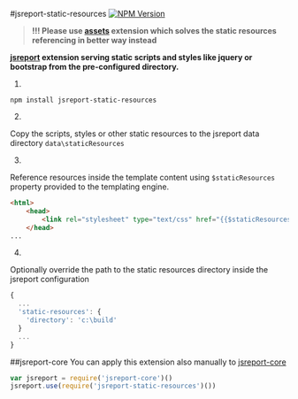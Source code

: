 #jsreport-static-resources
[![NPM Version](http://img.shields.io/npm/v/jsreport-static-resources.svg?style=flat-square)](https://npmjs.com/package/jsreport-static-resources)

> **!!! Please use [assets](http://jsreport.net/learn/assets) extension which solves the static resources referencing in better way instead**


**[jsreport](https://github.com/jsreport/jsreport) extension serving static scripts and styles like jquery or bootstrap from the pre-configured directory.**

1.

```
npm install jsreport-static-resources
```

2.

Copy the scripts, styles or other static resources to the jsreport data directory `data\staticResources`

3.

Reference resources inside the template content using `$staticResources` property provided to the templating engine.
```html
<html>
	<head>
		<link rel="stylesheet" type="text/css" href="{{$staticResources}}/style.css">
	</head>
...
```

4.
Optionally override the path to the static resources directory inside the jsreport configuration 
```js
{
  ...
  'static-resources': {
    'directory': 'c:\build'
  }
  ...
}
```

##jsreport-core
You can apply this extension also manually to [jsreport-core](https://github.com/jsreport/jsreport-core)

```js
var jsreport = require('jsreport-core')()
jsreport.use(require('jsreport-static-resources')())
```